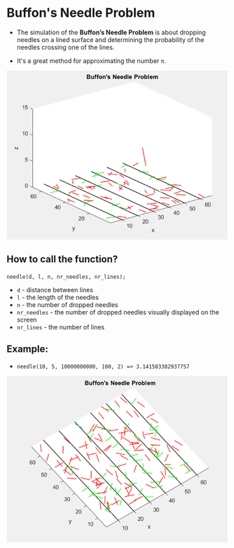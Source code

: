 # Buffon's Needle Problem

* The simulation of the **Buffon’s Needle Problem** is about dropping
needles on a lined surface and determining the probability of the needles
crossing one of the lines.

* It's a great method for approximating the number `π`.

![](Images/1.png)

## How to call the function?

`needle(d, l, n, nr_needles, nr_lines);`
* `d` - distance between lines
* `l` - the length of the needles
* `n` - the number of dropped needles
* `nr_needles` - the number of dropped needles visually displayed on the screen
* `nr_lines` - the number of lines

## Example:
* `needle(10, 5, 10000000000, 100, 2) => 3.141583382937757`

![](Images/2.png)
